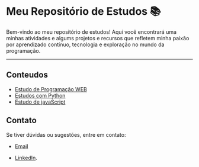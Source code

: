 # Meu Repositório de Estudos 📚

Bem-vindo ao meu repositório de estudos! Aqui você encontrará uma minhas atividades e algums projetos e  recursos que refletem minha paixão por aprendizado contínuo, tecnologia e exploração no mundo da programação.

---

## Conteudos 

- [Estudo de Programação WEB](/)
- [Estudos com Python](https://github.com/daykell1/Estudos/tree/estudo/Python)
- [Estudo de javaScript](https://github.com/daykell1/Estudos/tree/estudo/JavaScript)


## Contato

Se tiver dúvidas ou sugestões, entre em contato:

- [Email](dayanekelly994@gmail.com)
 
- [LinkedIn](https://www.linkedin.com/in/dayane-kelly-7ab321239?lipi=urn%3Ali%3Apage%3Ad_flagship3_profile_view_base_contact_details%3Bm5aF2CdjQNSX2ElT4W5YqA%3D%3D).

